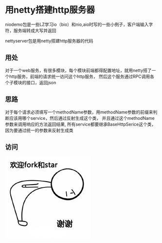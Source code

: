 # 用netty搭建http服务器

niodemo包是一些LZ学习io（bio）和nio,aio时写的一些小例子，客户端输入字符，服务端转成大写并返回

nettyserver包是用netty搭建http服务器的代码

## 用处

对于一个web服务，有很多模块，每个模块前端都得配置地址，就用netty搭了一个http服务，前端的请求统一访问这个http服务，
然后这个服务通过RPC调用各个子模块的接口，返回json

## 思路

对于每个请求必须填写一个methodName参数，用methodName参数的前缀来判断应该用哪个service，然后通过反射生成这个类，
并且通过这个methodName参数来调用响应的方法返回结果, 所有service都要继承BaseHttpSerice这个类，因为要通过统一的参数来反射生成类

## 访问

![欢迎fork和star](https://github.com/erlieStar/image/blob/master/%E6%AC%A2%E8%BF%8Efork%E5%92%8Cstar.jpg)